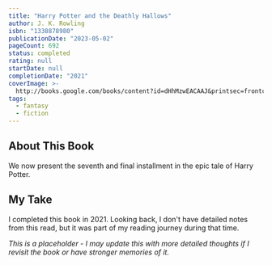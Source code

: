 ```yaml
---
title: "Harry Potter and the Deathly Hallows"
author: J. K. Rowling
isbn: "1338878980"
publicationDate: "2023-05-02"
pageCount: 692
status: completed
rating: null
startDate: null
completionDate: "2021"
coverImage: >-
  http://books.google.com/books/content?id=dHhMzwEACAAJ&printsec=frontcover&img=1&zoom=1&source=gbs_api
tags:
  - fantasy
  - fiction
---
```


## About This Book

We now present the seventh and final installment in the epic tale of Harry Potter.

## My Take

I completed this book in 2021. Looking back, I don't have detailed notes from this read, but it was part of my reading journey during that time.

_This is a placeholder - I may update this with more detailed thoughts if I revisit the book or have stronger memories of it._
